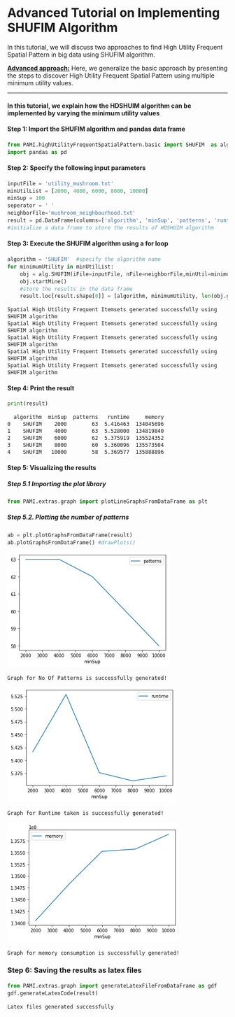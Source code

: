 # Advanced Tutorial on Implementing SHUFIM Algorithm

In this tutorial, we will discuss two approaches to find High Utility Frequent Spatial Pattern in big data using SHUFIM algorithm.

[__Advanced approach:__](#advApproach) Here, we generalize the basic approach by presenting the steps to discover High Utility Frequent Spatial Pattern using multiple minimum utility values.

***

#### In this tutorial, we explain how the HDSHUIM algorithm  can be implemented by varying the minimum utility values

#### Step 1: Import the SHUFIM algorithm and pandas data frame


```python
from PAMI.highUtilityFrequentSpatialPattern.basic import SHUFIM  as alg
import pandas as pd
```

#### Step 2: Specify the following input parameters


```python
inputFile = 'utility_mushroom.txt'
minUtilList = [2000, 4000, 6000, 8000, 10000]
minSup = 100
seperator = ' '
neighborFile='mushroom_neighbourhood.txt'
result = pd.DataFrame(columns=['algorithm', 'minSup', 'patterns', 'runtime', 'memory']) 
#initialize a data frame to store the results of HDSHUIM algorithm
```

#### Step 3: Execute the SHUFIM algorithm using a for loop


```python
algorithm = 'SHUFIM'  #specify the algorithm name
for minimumUtility in minUtilList:
    obj = alg.SHUFIM(iFile=inputFile, nFile=neighborFile,minUtil=minimumUtility, minSup=1000, sep=seperator)
    obj.startMine()
    #store the results in the data frame
    result.loc[result.shape[0]] = [algorithm, minimumUtility, len(obj.getPatterns()), obj.getRuntime(), obj.getMemoryRSS()]
```

    Spatial High Utility Frequent Itemsets generated successfully using SHUFIM algorithm
    Spatial High Utility Frequent Itemsets generated successfully using SHUFIM algorithm
    Spatial High Utility Frequent Itemsets generated successfully using SHUFIM algorithm
    Spatial High Utility Frequent Itemsets generated successfully using SHUFIM algorithm
    Spatial High Utility Frequent Itemsets generated successfully using SHUFIM algorithm


#### Step 4: Print the result


```python
print(result)
```

      algorithm  minSup  patterns   runtime     memory
    0    SHUFIM    2000        63  5.416463  134045696
    1    SHUFIM    4000        63  5.528000  134819840
    2    SHUFIM    6000        62  5.375919  135524352
    3    SHUFIM    8000        60  5.360096  135573504
    4    SHUFIM   10000        58  5.369577  135888896


#### Step 5: Visualizing the results

##### Step 5.1 Importing the plot library


```python
from PAMI.extras.graph import plotLineGraphsFromDataFrame as plt
```

##### Step 5.2. Plotting the number of patterns


```python
ab = plt.plotGraphsFromDataFrame(result)
ab.plotGraphsFromDataFrame() #drawPlots()
```


    
![png](output_16_0.png)
    


    Graph for No Of Patterns is successfully generated!



    
![png](output_16_2.png)
    


    Graph for Runtime taken is successfully generated!



    
![png](output_16_4.png)
    


    Graph for memory consumption is successfully generated!


### Step 6: Saving the results as latex files


```python
from PAMI.extras.graph import generateLatexFileFromDataFrame as gdf
gdf.generateLatexCode(result)
```

    Latex files generated successfully

